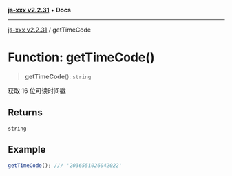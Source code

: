 [**js-xxx v2.2.31**](../README.md) • **Docs**

***

[js-xxx v2.2.31](../README.md) / getTimeCode

# Function: getTimeCode()

> **getTimeCode**(): `string`

获取 16 位可读时间戳

## Returns

`string`

## Example

```ts
getTimeCode(); /// '2036551026042022'
```
